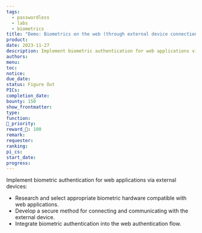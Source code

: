 ```yaml
---
tags:
  - passwordless
  - labs
  - biometrics
title: "Demo: Biometrics on the web (through external device connection)"
product: 
date: 2023-11-27
description: Implement biometric authentication for web applications via external devices.
authors: 
menu: 
toc: 
notice: 
due_date: 
status: Figure Out
PICs: 
completion_date: 
bounty: 150
show_frontmatter: 
type: 
function: 
🔺_priority: 
reward_🧊: 100
remark: 
requester: 
ranking: 
pi_cs: 
start_date: 
progress:
---
```


Implement biometric authentication for web applications via external devices:

* Research and select appropriate biometric hardware compatible with web applications.
* Develop a secure method for connecting and communicating with the external device.
* Integrate biometric authentication into the web authentication flow.